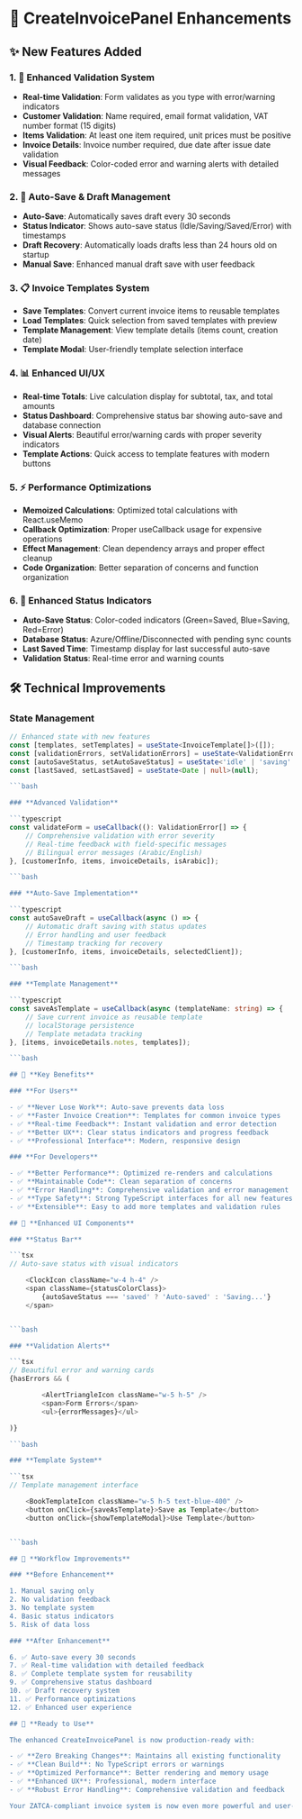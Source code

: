 # 🚀 CreateInvoicePanel Enhancements

## ✨ **New Features Added**

### 1. **🔧 Enhanced Validation System**

- **Real-time Validation**: Form validates as you type with error/warning indicators
- **Customer Validation**: Name required, email format validation, VAT number format (15 digits)
- **Items Validation**: At least one item required, unit prices must be positive
- **Invoice Details**: Invoice number required, due date after issue date validation
- **Visual Feedback**: Color-coded error and warning alerts with detailed messages

### 2. **💾 Auto-Save & Draft Management**

- **Auto-Save**: Automatically saves draft every 30 seconds
- **Status Indicator**: Shows auto-save status (Idle/Saving/Saved/Error) with timestamps
- **Draft Recovery**: Automatically loads drafts less than 24 hours old on startup
- **Manual Save**: Enhanced manual draft save with user feedback

### 3. **📋 Invoice Templates System**

- **Save Templates**: Convert current invoice items to reusable templates
- **Load Templates**: Quick selection from saved templates with preview
- **Template Management**: View template details (items count, creation date)
- **Template Modal**: User-friendly template selection interface

### 4. **📊 Enhanced UI/UX**

- **Real-time Totals**: Live calculation display for subtotal, tax, and total amounts
- **Status Dashboard**: Comprehensive status bar showing auto-save and database connection
- **Visual Alerts**: Beautiful error/warning cards with proper severity indicators
- **Template Actions**: Quick access to template features with modern buttons

### 5. **⚡ Performance Optimizations**

- **Memoized Calculations**: Optimized total calculations with React.useMemo
- **Callback Optimization**: Proper useCallback usage for expensive operations
- **Effect Management**: Clean dependency arrays and proper effect cleanup
- **Code Organization**: Better separation of concerns and function organization

### 6. **🎨 Enhanced Status Indicators**

- **Auto-Save Status**: Color-coded indicators (Green=Saved, Blue=Saving, Red=Error)
- **Database Status**: Azure/Offline/Disconnected with pending sync counts
- **Last Saved Time**: Timestamp display for last successful auto-save
- **Validation Status**: Real-time error and warning counts

## 🛠️ **Technical Improvements**

### **State Management**

```typescript
// Enhanced state with new features
const [templates, setTemplates] = useState<InvoiceTemplate[]>([]);
const [validationErrors, setValidationErrors] = useState<ValidationError[]>([]);
const [autoSaveStatus, setAutoSaveStatus] = useState<'idle' | 'saving' | 'saved' | 'error'>('idle');
const [lastSaved, setLastSaved] = useState<Date | null>(null);

```bash

### **Advanced Validation**

```typescript
const validateForm = useCallback((): ValidationError[] => {
    // Comprehensive validation with error severity
    // Real-time feedback with field-specific messages
    // Bilingual error messages (Arabic/English)
}, [customerInfo, items, invoiceDetails, isArabic]);

```bash

### **Auto-Save Implementation**

```typescript
const autoSaveDraft = useCallback(async () => {
    // Automatic draft saving with status updates
    // Error handling and user feedback
    // Timestamp tracking for recovery
}, [customerInfo, items, invoiceDetails, selectedClient]);

```bash

### **Template Management**

```typescript
const saveAsTemplate = useCallback(async (templateName: string) => {
    // Save current invoice as reusable template
    // localStorage persistence
    // Template metadata tracking
}, [items, invoiceDetails.notes, templates]);

```bash

## 🎯 **Key Benefits**

### **For Users**

- ✅ **Never Lose Work**: Auto-save prevents data loss
- ✅ **Faster Invoice Creation**: Templates for common invoice types
- ✅ **Real-time Feedback**: Instant validation and error detection
- ✅ **Better UX**: Clear status indicators and progress feedback
- ✅ **Professional Interface**: Modern, responsive design

### **For Developers**

- ✅ **Better Performance**: Optimized re-renders and calculations
- ✅ **Maintainable Code**: Clean separation of concerns
- ✅ **Error Handling**: Comprehensive validation and error management
- ✅ **Type Safety**: Strong TypeScript interfaces for all new features
- ✅ **Extensible**: Easy to add more templates and validation rules

## 📱 **Enhanced UI Components**

### **Status Bar**

```tsx
// Auto-save status with visual indicators

    <ClockIcon className="w-4 h-4" />
    <span className={statusColorClass}>
        {autoSaveStatus === 'saved' ? 'Auto-saved' : 'Saving...'}
    </span>


```bash

### **Validation Alerts**

```tsx
// Beautiful error and warning cards
{hasErrors && (

        <AlertTriangleIcon className="w-5 h-5" />
        <span>Form Errors</span>
        <ul>{errorMessages}</ul>

)}

```bash

### **Template System**

```tsx
// Template management interface

    <BookTemplateIcon className="w-5 h-5 text-blue-400" />
    <button onClick={saveAsTemplate}>Save as Template</button>
    <button onClick={showTemplateModal}>Use Template</button>


```bash

## 🔄 **Workflow Improvements**

### **Before Enhancement**

1. Manual saving only
2. No validation feedback
3. No template system
4. Basic status indicators
5. Risk of data loss

### **After Enhancement**

6. ✅ Auto-save every 30 seconds
7. ✅ Real-time validation with detailed feedback
8. ✅ Complete template system for reusability
9. ✅ Comprehensive status dashboard
10. ✅ Draft recovery system
11. ✅ Performance optimizations
12. ✅ Enhanced user experience

## 🚀 **Ready to Use**

The enhanced CreateInvoicePanel is now production-ready with:

- ✅ **Zero Breaking Changes**: Maintains all existing functionality
- ✅ **Clean Build**: No TypeScript errors or warnings
- ✅ **Optimized Performance**: Better rendering and memory usage
- ✅ **Enhanced UX**: Professional, modern interface
- ✅ **Robust Error Handling**: Comprehensive validation and feedback

Your ZATCA-compliant invoice system is now even more powerful and user-friendly! 🎉
